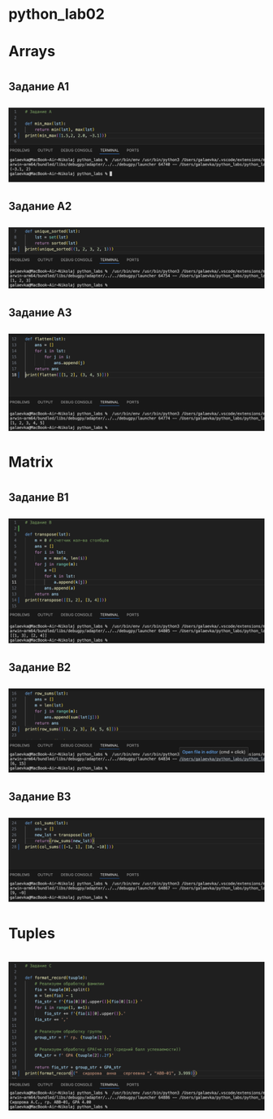 # python_lab02
<h1>Arrays<h1>

<h2>Задание A1<h2>

![alt text](../../images/lab02/A1.png)

<h2>Задание A2<h2>

![alt text](../../images/lab02/A2.png)

<h2>Задание A3<h2>

![alt text](../../images/lab02/A3.png)

<h1>Matrix<h1>

<h2>Задание B1<h2>

![alt text](../../images/lab02/B1.png)

<h2>Задание B2<h2>

![alt text](../../images/lab02/B2.png)

<h2>Задание B3<h2>

![alt text](../../images/lab02/B3.png)

<h1>Tuples<h1>

![alt text](../../images/lab02/C.png)
